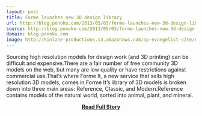```yaml
---
layout: post
title: Forme launches new 3D design library
url: http://blog.ponoko.com/2013/05/03/forme-launches-new-3d-design-library/
source: http://blog.ponoko.com/2013/05/03/forme-launches-new-3d-design-library/
domain: blog.ponoko.com
image: http://kinlane-productions.s3.amazonaws.com/ap-evangelist-site/curated/screenshots/8342_blog_ponoko_com.png
---
```


<p>Sourcing high resolution models for design work (and 3D printing) can be difficult and expensive.There are a fair number of free community 3D models on the web, but many are low quality or have restrictions against commercial use.That’s where Forme It, a new service that sells high resolution 3D models, comes in.Forme It’s library of 3D models is broken down into three main areas: Reference, Classic, and Modern.Reference contains models of the natural world, sorted into animal, plant, and mineral.</p>
<center><p><a href="http://blog.ponoko.com/2013/05/03/forme-launches-new-3d-design-library/" style='padding:25px; font-sze:18px; font-weight: bold;'>Read Full Story</a></p></center>
